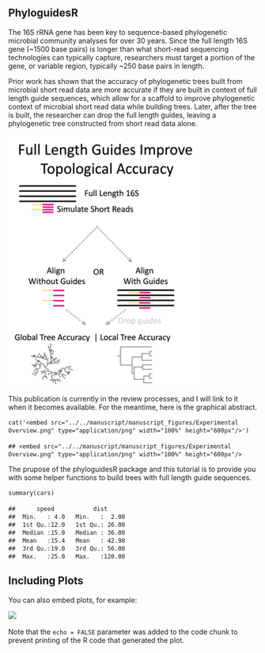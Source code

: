 ## PhyloguidesR

The 16S rRNA gene has been key to sequence-based phylogenetic microbial
community analyses for over 30 years. Since the full length 16S gene
(~1500 base pairs) is longer than what short-read sequencing
technologies can typically capture, researchers must target a portion of
the gene, or variable region, typically ~250 base pairs in length.

Prior work has shown that the accuracy of phylogenetic trees built from
microbial short read data are more accurate if they are built in context
of full length guide sequences, which allow for a scaffold to improve
phylogenetic context of microbial short read data while building trees.
Later, after the tree is built, the researcher can drop the full length
guides, leaving a phylogenetic tree constructed from short read data
alone.

<img src="images/GuideUsePicture.png" alt="Descriptive alt text" width="400"/>

This publication is currently in the review processes, and I will link
to it when it becomes available. For the meantime, here is the graphical
abstract.

    cat('<embed src="../../manuscript/manuscript_figures/Experimental Overview.png" type="application/png" width="100%" height="600px"/>')

    ## <embed src="../../manuscript/manuscript_figures/Experimental Overview.png" type="application/png" width="100%" height="600px"/>

The prupose of the phyloguidesR package and this tutorial is to provide
you with some helper functions to build trees with full length guide
sequences.

    summary(cars)

    ##      speed           dist       
    ##  Min.   : 4.0   Min.   :  2.00  
    ##  1st Qu.:12.0   1st Qu.: 26.00  
    ##  Median :15.0   Median : 36.00  
    ##  Mean   :15.4   Mean   : 42.98  
    ##  3rd Qu.:19.0   3rd Qu.: 56.00  
    ##  Max.   :25.0   Max.   :120.00

## Including Plots

You can also embed plots, for example:

![](README_files/figure-markdown_strict/pressure-1.png)

Note that the `echo = FALSE` parameter was added to the code chunk to
prevent printing of the R code that generated the plot.
